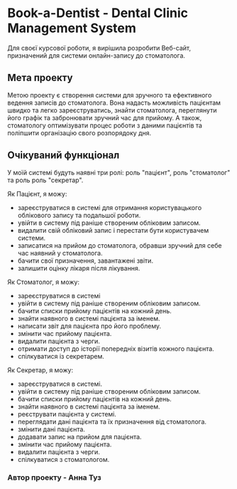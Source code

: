 # Book-a-Dentist - Dental Clinic Management System
Для своєї курсової роботи, я вирішила розробити Веб-сайт, призначений для системи онлайн-запису до стоматолога.

## Мета проекту
Метою проекту є створення системи для зручного та ефективного ведення записів до стоматолога. Вона надасть можливість пацієнтам швидко та легко зареєструватись, знайти стоматолога, переглянути його графік та забронювати зручний час для прийому. А також, стоматологу оптимізувати процес роботи з даними пацієнтів та поліпшити організацію свого розпорядоку дня.

## Очікуваний функціонал
У моїй системі будуть наявні три ролі: роль "пацієнт", роль "стоматолог" та роль роль "секретар".

Як Пацієнт, я можу:
- зареєструватися в системі для отримання користувацького облікового запису та подальшої роботи.
- увійти в систему під раніше створеним обліковим записом.
- видалити свій обліковий запис і перестати бути користувачем системи.
- записатися на прийом до стоматолога, обравши зручний для себе час наявний у стоматолога.
- бачити свої призначення, завантажені звіти.
- залишити оцінку лікаря після лікування.

Як Стоматолог, я можу:
- зареєструватися в системі
- увійти в систему під раніше створеним обліковим записом.
- бачити списки прийому пацієнтів на кожний день.
- знайти наявного в системі пацієнта за іменем.
- написати звіт для пацієнта про його проблему.
- змінити час прийому пацієнта.
- видалити пацієнта з черги.
- отримати доступ до історії попередніх візитів кожного пацієнта.
- спілкуватися із секретарем.

Як Секретар, я можу:
- зареєструватися в системі.
- увійти в систему під раніше створеним обліковим записом.
- бачити списки прийому пацієнтів на кожний день.
- знайти наявного в системі пацієнта за іменем.
- реєструвати пацієнта у системі.
- переглядати дані пацієнта та їх призначення від стоматолога.
- змінити дані пацієнта.
- додавати запис на прийом для пацієнта.
- змінити час прийому пацієнта.
- видалити пацієнта з черги.
- спілкуватися з стоматологом.

###  Автор проекту - Анна Туз
